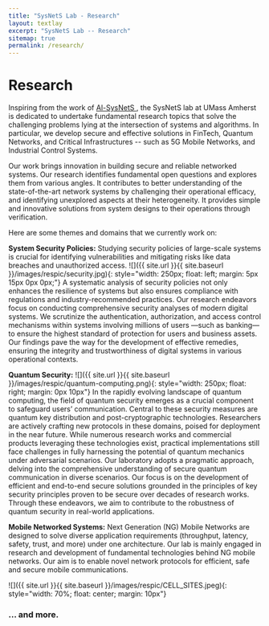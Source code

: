 ```yaml
---
title: "SysNetS Lab - Research"
layout: textlay
excerpt: "SysNetS Lab -- Research"
sitemap: true
permalink: /research/
---
```


# Research

Inspiring from the work of <a href="https://en.wikipedia.org/wiki/Al-SysNetS" target="_blank">Al-SysNetS <i class="fa fa-external-link"></i></a>, the SysNetS lab at UMass Amherst is dedicated to undertake fundamental research topics that solve the challenging problems lying at the intersection of systems and algorithms. In particular, we develop secure and effective solutions in FinTech, Quantum Networks, and Critical Infrastructures -- such as 5G Mobile Networks, and Industrial Control Systems.

Our work brings innovation in building secure and reliable networked systems. Our research identifies fundamental open questions and explores them from various angles. It contributes to better understanding of the state-of-the-art network systems by challenging their operational efficacy, and identifying unexplored aspects at their heterogeneity. It provides simple and innovative solutions from system designs to their operations through verification.

Here are some themes and domains that we currently work on:

**System Security Policies:**
Studying security policies of large-scale systems is crucial for identifying vulnerabilities and mitigating risks like data breaches and unauthorized access.
![]({{ site.url }}{{ site.baseurl }}/images/respic/security.jpg){: style="width: 250px; float: left; margin: 5px 15px 0px 0px;"}
A systematic analysis of security policies not only enhances the resilience of systems but also ensures compliance with regulations and industry-recommended practices.
Our research endeavors focus on conducting comprehensive security analyses of modern digital systems. We scrutinize the authentication, authorization, and access control mechanisms within systems involving millions of users —such as banking— to ensure the highest standard of protection for users and business assets. Our findings pave the way for the development of effective remedies, ensuring the integrity and trustworthiness of digital systems in various operational contexts.

**Quantum Security:**
![]({{ site.url }}{{ site.baseurl }}/images/respic/quantum-computing.png){: style="width: 250px; float: right; margin: 0px 10px"}
In the rapidly evolving landscape of quantum computing, the field of quantum security emerges as a crucial component to safeguard users’ communication. Central to these security measures are quantum key distribution and post-cryptographic technologies. Researchers are actively crafting new protocols in these domains, poised for deployment in the near future. While numerous research works and commercial products leveraging these technologies exist, practical implementations still face challenges in fully harnessing the potential of quantum mechanics under adversarial scenarios. Our laboratory adopts a pragmatic approach, delving into the comprehensive understanding of secure quantum communication in diverse scenarios. Our focus is on the development of efficient and end-to-end secure solutions grounded in the principles of key security principles proven to be secure over decades of research works. Through these endeavors, we aim to contribute to the robustness of quantum security in real-world applications.


**Mobile Networked Systems:** Next Generation (NG) Mobile Networks are designed to solve diverse application requirements (throughput, latency, safety, trust, and more) under one architecture. Our lab is mainly engaged in research and development of fundamental technologies behind NG mobile networks. Our aim is to enable novel network protocols for efficient, safe and secure mobile communications.

![]({{ site.url }}{{ site.baseurl }}/images/respic/CELL_SITES.jpeg){: style="width: 70%; float: center; margin: 10px"}


### ... and more.

<!-- Our overarching goal is to explore and understand new quantum states of electronic matter on the atomic scale. To do so, we use and develop novel spectroscopic-imaging scanning tunneling microscopy (SI-STM) tools to visualize the relevant quantum mechanical degrees of freedom.

Our goal is to build instruments and develop techniques that enable us to address the questions we find most interesting. This is possible thanks also to Milan's broad background with different research themes and technologies: he learned his trade in [Seamus Davis’ SI-STM lab](http://davisgroup.lassp.cornell.edu/) and with [Felix Baumberger](http://dpmc.unige.ch/gr_baumberger/index.html), and later moved as an [ETH fellow](http://www.ethfellows.ethz.ch/) to [Andreas Wallraff’s qudev lab](http://www.qudev.ethz.ch/) where he investigated coupled cavity arrays in circuit QED. We further have group members with different background and interests, working together on physics and instrumentation.


**Scanning tunneling noise spectroscopy (STNS).** We have developed a novel cryogenic MHz amplifier that allows us to measure not only the average tunneling current, but also its fluctuation! This has many applications: one can detect the fluctuations of the electronic states, peculiar tunneling processes, and shot noise. We have used this instrument to discover charge trapping in the insulating layer of the cuprates, connected to the c-axis mystery, and to measure the doubling of the charge due to Andreev processes to the superfluid in a lead sample.


**Mott physics and high-temperature superconductivity.** Questions of interest include: (i), How does the Mott state collapse upon doping and how is this related to the complex phase diagram of high-temperature superconductors? (ii), What is the strange metal phase seen in correlated electron systems? Is this an exotic long-range entangled state? What is the mechanism of dissipation in that state? (iii), Why is the transition temperature in high-temperature superconductors so high? We have worked on iridates, rhodates, and cuprates.

**Nanofabricated "Smart Tips"**.
![]({{ site.url }}{{ site.baseurl }}/images/respic/SmartTip.png){: style="width: 250px; float: left; margin: 0px  10px"}
One of the  projects back from my job-proposal is to develop nanofabricated STM tips. The idea behind these “smart tips” is to use the technologies that were developed over decades in nanofabrication and make them available for scanning probe by using a nano-device instead of the traditional STM tungsten tip. One gains the flexibility of using different functionalities that are known from the fields of nanofabrication and mesoscopic physics. We are collaborating with the group Simon Groeblacher at TU Delft to realize this concept, benefitting from their unparalleled micro/nano fabrication know how.  A prototype of a smart tip is shown to the left. See publications in Microsyst Nanoeng, Nanotechnology, and PRB.

**Josephson STM.** Josephson STM has the ability to gain insight into spatial variations of the order parameter, or superfluid density. We have managed to, for the first time, use JSTM with atomic resolution on a quantum material.
We have used atomic-resolution Josephson scanning tunneling microscopy to reveal a strongly inhomogeneous superfluid in the iron-based superconductor FeTe0.55Se0.45. The results and their implications are published in Nature.

We also detected and investigated a quite particular YSR state in the same material.

**Ultra-stable SI-STM instrument.**  ![]({{ site.url }}{{ site.baseurl }}/images/respic/STMHead.png){: style="width: 250px; float: right; margin: 0px 10px"}
For SI-STM, having the most stable STM head is key. We have used finite element simulations, good choices in material science, and craftsmanship to build the most stable STM head in the world, to our knowledge. See publication in RSI.


**Strange Metals.** The strange metal phase might be the most mysterious phase of high-temperature superconductors. Here, the electrical resistivity grows linearly with temperature T in large areas of the phase diagram, with a mean free path that diminishes to a fraction of the interatomic distance. T-linear resistivity is often associated with quantum critical points and marginal-Fermi-liquid physics. In strange metals, the mystery seems to go even further: we deal with something that looks like a quantum critical phase over an extended range of the phase diagram instead of cumulating in a point. There exists no consistent theory for strange metals, leading to more adventurous new approaches including the holographic theories that use insights from gravity to explain strange metals (a recent textbook on this was written by our colleagues at Leiden University, Schalm and Zaanen).
We are part of the 'Strange Metal consortium NL' that includes the groups of Hussey, Golden, van Heumen, Zaanen, Schalm, Stoof and Vandoren. 

**Magnetic fluctuations and electron spin resonance.**
![]({{ site.url }}{{ site.baseurl }}/images/respic/SpinFluc.png){: style="width: 70%; float: center; margin: 10px"}

**Twisted bilayer graphene and other material with super-periodicities.**
We have proposed that artificial super-periodicities can lead to improved superconductivity, both because of increased density of states and because of phase space arguments (see image from our SciPost publication below). Perhaps for different reasons, twisted bilayer graphene has been shown to superconduct! We are investigate this material with the groups of Efetov, Baumberger, and van der Molen.

![]({{ site.url }}{{ site.baseurl }}/images/respic/SciPost.png){: style="width: 70%; float: center; margin: 0px"} -->